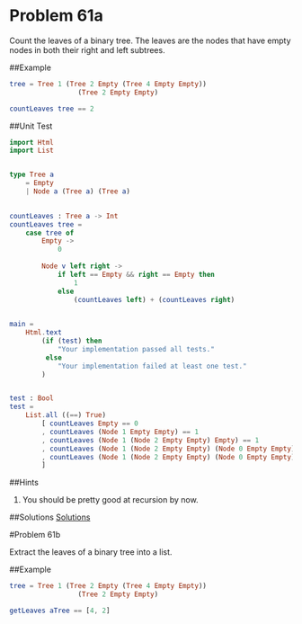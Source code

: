 # Problem 61a

Count the leaves of a binary tree. The leaves are the nodes that have empty nodes in both their right and left subtrees.

##Example
```elm
tree = Tree 1 (Tree 2 Empty (Tree 4 Empty Empty))
                 (Tree 2 Empty Empty)

countLeaves tree == 2   
```

##Unit Test
```elm
import Html
import List


type Tree a
    = Empty
    | Node a (Tree a) (Tree a)
    

countLeaves : Tree a -> Int
countLeaves tree =
    case tree of
        Empty ->
            0
            
        Node v left right ->
            if left == Empty && right == Empty then
                1
            else
                (countLeaves left) + (countLeaves right)

                
main =
    Html.text
        (if (test) then
            "Your implementation passed all tests."
         else
            "Your implementation failed at least one test."
        )


test : Bool
test =
    List.all ((==) True)
        [ countLeaves Empty == 0
        , countLeaves (Node 1 Empty Empty) == 1
        , countLeaves (Node 1 (Node 2 Empty Empty) Empty) == 1
        , countLeaves (Node 1 (Node 2 Empty Empty) (Node 0 Empty Empty)) == 2
        , countLeaves (Node 1 (Node 2 Empty Empty) (Node 0 Empty Empty)) == 2
        ]

```  

##Hints
1. You should be pretty good at recursion by now. 

##Solutions
[Solutions](../s/s61a.md)

#Problem 61b

Extract the leaves of a binary tree into a list.

##Example
```elm
tree = Tree 1 (Tree 2 Empty (Tree 4 Empty Empty))
                 (Tree 2 Empty Empty)

getLeaves aTree == [4, 2]
```
